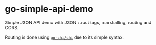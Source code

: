 # go-simple-api-demo

Simple JSON API demo with JSON struct tags, marshalling, routing and CORS.

Routing is done using [`go-chi/chi`](https://github.com/go-chi/chi) due to its simple syntax.

